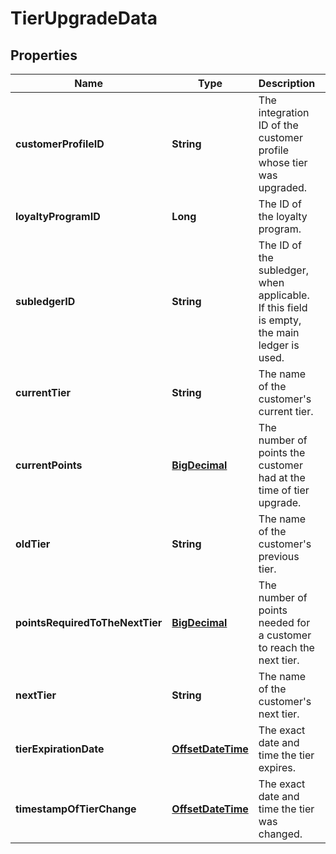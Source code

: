 

# TierUpgradeData

## Properties

Name | Type | Description | Notes
------------ | ------------- | ------------- | -------------
**customerProfileID** | **String** | The integration ID of the customer profile whose tier was upgraded. | 
**loyaltyProgramID** | **Long** | The ID of the loyalty program. | 
**subledgerID** | **String** | The ID of the subledger, when applicable. If this field is empty, the main ledger is used. | 
**currentTier** | **String** | The name of the customer&#39;s current tier. | 
**currentPoints** | [**BigDecimal**](BigDecimal.md) | The number of points the customer had at the time of tier upgrade. | 
**oldTier** | **String** | The name of the customer&#39;s previous tier. |  [optional]
**pointsRequiredToTheNextTier** | [**BigDecimal**](BigDecimal.md) | The number of points needed for a customer to reach the next tier. |  [optional]
**nextTier** | **String** | The name of the customer&#39;s next tier. |  [optional]
**tierExpirationDate** | [**OffsetDateTime**](OffsetDateTime.md) | The exact date and time the tier expires. | 
**timestampOfTierChange** | [**OffsetDateTime**](OffsetDateTime.md) | The exact date and time the tier was changed. | 



